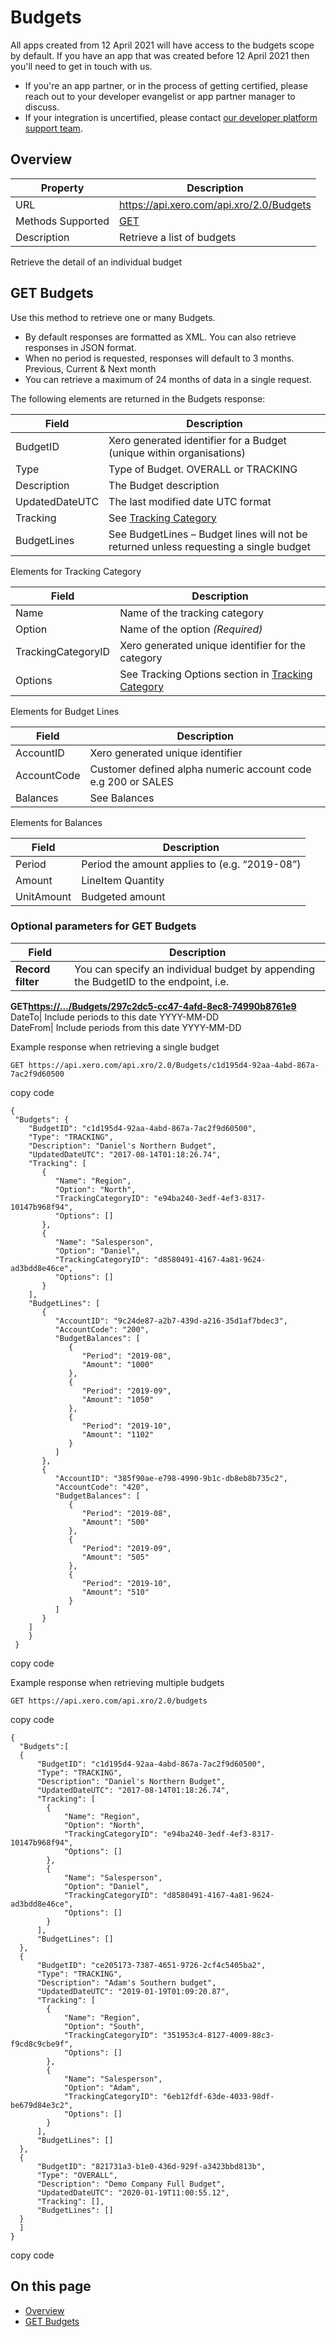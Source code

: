 # Budgets

All apps created from 12 April 2021 will have access to the budgets scope by default. If you have an app that was created before 12 April 2021 then you'll need to get in touch with us.

  * If you're an app partner, or in the process of getting certified, please reach out to your developer evangelist or app partner manager to discuss.
  * If your integration is uncertified, please contact [our developer platform support team](/contact-xero-developer-platform-support/).



## Overview

[](/documentation/api/accounting/budgets#overview)

Property| Description  
---|---  
URL| <https://api.xero.com/api.xro/2.0/Budgets>  
Methods Supported| [GET](/documentation/api/accounting/budgets#get-budgets)  
Description| Retrieve a list of budgets   
Retrieve the detail of an individual budget  
  
## GET Budgets

[](/documentation/api/accounting/budgets#get-budgets)

Use this method to retrieve one or many Budgets.

  * By default responses are formatted as XML. You can also retrieve responses in JSON format.
  * When no period is requested, responses will default to 3 months. Previous, Current & Next month
  * You can retrieve a maximum of 24 months of data in a single request.



The following elements are returned in the Budgets response:

Field| Description  
---|---  
BudgetID| Xero generated identifier for a Budget (unique within organisations)  
Type| Type of Budget. OVERALL or TRACKING  
Description| The Budget description  
UpdatedDateUTC| The last modified date UTC format  
Tracking| See [Tracking Category](/documentation/api/accounting/trackingcategories/)  
BudgetLines| See BudgetLines – Budget lines will not be returned unless requesting a single budget  
  
Elements for Tracking Category

Field| Description  
---|---  
Name| Name of the tracking category  
Option| Name of the option _(Required)_  
TrackingCategoryID| Xero generated unique identifier for the category  
Options| See Tracking Options section in [Tracking Category](/documentation/api/accounting/trackingcategories/)  
  
Elements for Budget Lines

Field| Description  
---|---  
AccountID| Xero generated unique identifier  
AccountCode| Customer defined alpha numeric account code e.g 200 or SALES  
Balances| See Balances  
  
Elements for Balances

Field| Description  
---|---  
Period| Period the amount applies to (e.g. “2019-08”)  
Amount| LineItem Quantity  
UnitAmount| Budgeted amount  
  
### Optional parameters for GET Budgets

Field| Description  
---|---  
**Record filter**|  You can specify an individual budget by appending the BudgetID to the endpoint, i.e.   
**GET<https://.../Budgets/297c2dc5-cc47-4afd-8ec8-74990b8761e9>**  
DateTo| Include periods to this date YYYY-MM-DD  
DateFrom| Include periods from this date YYYY-MM-DD  
  
Example response when retrieving a single budget
    
    
    GET https://api.xero.com/api.xro/2.0/Budgets/c1d195d4-92aa-4abd-867a-7ac2f9d60500

copy code
    
    
    {
     "Budgets": {
        "BudgetID": "c1d195d4-92aa-4abd-867a-7ac2f9d60500",
        "Type": "TRACKING",
        "Description": "Daniel's Northern Budget",
        "UpdatedDateUTC": "2017-08-14T01:18:26.74",
        "Tracking": [
           {
              "Name": "Region",
              "Option": "North",
              "TrackingCategoryID": "e94ba240-3edf-4ef3-8317-10147b968f94",
              "Options": []
           },
           {
              "Name": "Salesperson",
              "Option": "Daniel",
              "TrackingCategoryID": "d8580491-4167-4a81-9624-ad3bdd8e46ce",
              "Options": []
           }
        ],
        "BudgetLines": [
           {
              "AccountID": "9c24de87-a2b7-439d-a216-35d1af7bdec3",
              "AccountCode": "200",
              "BudgetBalances": [
                 {
                    "Period": "2019-08",
                    "Amount": "1000"
                 },
                 {
                    "Period": "2019-09",
                    "Amount": "1050"
                 },
                 {
                    "Period": "2019-10",
                    "Amount": "1102"
                 }
              ]
           },
           {
              "AccountID": "385f90ae-e798-4990-9b1c-db8eb8b735c2",
              "AccountCode": "420",
              "BudgetBalances": [
                 {
                    "Period": "2019-08",
                    "Amount": "500"
                 },
                 {
                    "Period": "2019-09",
                    "Amount": "505"
                 },
                 {
                    "Period": "2019-10",
                    "Amount": "510"
                 }
              ]
           }
        ]
        }
     }
    
    

copy code

Example response when retrieving multiple budgets
    
    
    GET https://api.xero.com/api.xro/2.0/budgets

copy code
    
    
    {
      "Budgets":[
      {
          "BudgetID": "c1d195d4-92aa-4abd-867a-7ac2f9d60500",
          "Type": "TRACKING",
          "Description": "Daniel's Northern Budget",
          "UpdatedDateUTC": "2017-08-14T01:18:26.74",
          "Tracking": [
            {
                "Name": "Region",
                "Option": "North",
                "TrackingCategoryID": "e94ba240-3edf-4ef3-8317-10147b968f94",
                "Options": []
            },
            {
                "Name": "Salesperson",
                "Option": "Daniel",
                "TrackingCategoryID": "d8580491-4167-4a81-9624-ad3bdd8e46ce",
                "Options": []
            }
          ],
          "BudgetLines": []
      },
      {
          "BudgetID": "ce205173-7387-4651-9726-2cf4c5405ba2",
          "Type": "TRACKING",
          "Description": "Adam's Southern budget",
          "UpdatedDateUTC": "2019-01-19T01:09:20.87",
          "Tracking": [
            {
                "Name": "Region",
                "Option": "South",
                "TrackingCategoryID": "351953c4-8127-4009-88c3-f9cd8c9cbe9f",
                "Options": []
            },
            {
                "Name": "Salesperson",
                "Option": "Adam",
                "TrackingCategoryID": "6eb12fdf-63de-4033-98df-be679d84e3c2",
                "Options": []
            }
          ],
          "BudgetLines": []
      },
      {
          "BudgetID": "821731a3-b1e0-436d-929f-a3423bbd813b",
          "Type": "OVERALL",
          "Description": "Demo Company Full Budget",
          "UpdatedDateUTC": "2020-01-19T11:00:55.12",
          "Tracking": [],
          "BudgetLines": []
      }
      ]
    }
    
    

copy code

## On this page

  * [Overview](/documentation/api/accounting/budgets/#overview)
  * [GET Budgets](/documentation/api/accounting/budgets/#get-budgets)


